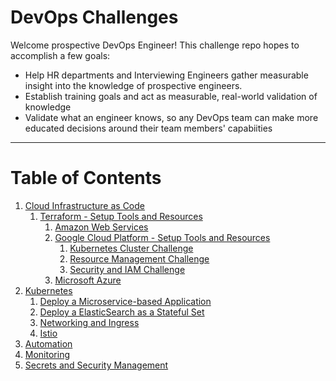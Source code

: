# DevOps Challenges

Welcome prospective DevOps Engineer! This challenge repo hopes to accomplish a few goals: 
- Help HR departments and Interviewing Engineers gather measurable insight into the knowledge of prospective engineers.
- Establish training goals and act as measurable, real-world validation of knowledge
- Validate what an engineer knows, so any DevOps team can make more educated decisions around their team members' capabiities
___

# Table of Contents

1. [Cloud Infrastructure as Code](./cloud_infrastructure_as_code)
    1. [Terraform - Setup Tools and Resources](./cloud_infrastructure_as_code/terraform)
        1. [Amazon Web Services](./cloud_infrastructure_as_code/terraform/aws)
        1. [Google Cloud Platform - Setup Tools and Resources](./cloud_infrastructure_as_code/terraform/google_cloud)
            1. [Kubernetes Cluster Challenge](./cloud_infrastructure_as_code/terraform/google_cloud/kubernetes_cluster_challenge)
            1. [Resource Management Challenge](./cloud_infrastructure_as_code/terraform/google_cloud/resource_management_challenge)
            1. [Security and IAM Challenge](./cloud_infrastructure_as_code/terraform/google_cloud/security_and_iam_challenge)
        1. [Microsoft Azure](./cloud_infrastructure_as_code/terraform/azure)
1. [Kubernetes](./kubernetes)
    1. [Deploy a Microservice-based Application](./kubernetes/microservice_deployment)
    1. [Deploy a ElasticSearch as a Stateful Set](./kubernetes/stateful_sets)
    1. [Networking and Ingress](./kubenetes/networking_and_ingress)
    1. [Istio](./kubernetes/istio)
1. [Automation](./automation)
1. [Monitoring](.monitoring)
1. [Secrets and Security Management](./secrets_and_security_management)